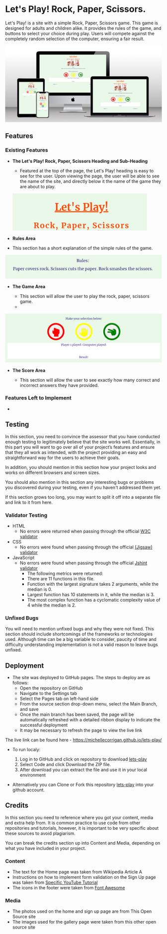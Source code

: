 # Let's Play! Rock, Paper, Scissors. 

Let's Play! is a site with a simple Rock, Paper, Scissors game. This game is designed for adults and children alike. It provides the rules of the game, and buttons to select your choice during play. Users will compete against the completely random selection of the computer, ensuring a fair result.

<p>
<img src="./assets/images/readme-images/lets-play_mockup.png" alt="Screens mockup">
</p>

## Features 

### Existing Features

- __The Let's Play! Rock, Paper, Scissors Heading and Sub-Heading__

  - Featured at the top of the page, the Let's Play! heading is easy to see for the user. Upon viewing the page, the user will be able to see the name of the site, and directly below it the name of the game they are about to play.
  <p>
  <img src="./assets/images/readme-images/heading_sub-heading.png" alt="Heading and sub-heading">
  </p>

- __Rules Area__

- This section has a short explanation of the simple rules of the game.
<p>
  <img src="./assets/images/readme-images/rules.png" alt="Rules area">
  </p>

- __The Game Area__

  - This section will allow the user to play the rock, paper, scissors game. 
  - 
<p>
  <img src="./assets/images/readme-images/game-area.png" alt="Games area">
  </p>



- __The Score Area__

  - This section will allow the user to see exactly how many correct and incorrect answers they have provided. 





### Features Left to Implement

- 

## Testing 

In this section, you need to convince the assessor that you have conducted enough testing to legitimately believe that the site works well. Essentially, in this part you will want to go over all of your project’s features and ensure that they all work as intended, with the project providing an easy and straightforward way for the users to achieve their goals.

In addition, you should mention in this section how your project looks and works on different browsers and screen sizes.

You should also mention in this section any interesting bugs or problems you discovered during your testing, even if you haven't addressed them yet.

If this section grows too long, you may want to split it off into a separate file and link to it from here.


### Validator Testing 

- HTML
    - No errors were returned when passing through the official [W3C validator](https://validator.w3.org/nu/?doc=https%3A%2F%2Fcode-institute-org.github.io%2Flove-maths%2F)
- CSS
    - No errors were found when passing through the official [(Jigsaw) validator](https://jigsaw.w3.org/css-validator/validator?uri=https%3A%2F%2Fvalidator.w3.org%2Fnu%2F%3Fdoc%3Dhttps%253A%252F%252Fcode-institute-org.github.io%252Flove-maths%252F&profile=css3svg&usermedium=all&warning=1&vextwarning=&lang=en)
- JavaScript
    - No errors were found when passing through the official [Jshint validator](https://jshint.com/)
      - The following metrics were returned: 
      - There are 11 functions in this file.
      - Function with the largest signature takes 2 arguments, while the median is 0.
      - Largest function has 10 statements in it, while the median is 3.
      - The most complex function has a cyclomatic complexity value of 4 while the median is 2.

### Unfixed Bugs

You will need to mention unfixed bugs and why they were not fixed. This section should include shortcomings of the frameworks or technologies used. Although time can be a big variable to consider, paucity of time and difficulty understanding implementation is not a valid reason to leave bugs unfixed. 

## Deployment

- The site was deployed to GitHub pages. The steps to deploy are as follows: 
  - Open the repository on GitHub 
  - Navigate to the Settings tab 
  - Select the Pages tab on left-hand side
  - From the source section drop-down menu, select the Main Branch, and save
  - Once the main branch has been saved, the page will be automatically refreshed with a detailed ribbon display to indicate the successful deployment
  - It may be necessary to refresh the page to view the live link

The live link can be found here - https://michellecorrigan.github.io/lets-play/

- To run localy:

  1. Log in to GitHub and click on repository to download [lets-play](github.com/MichelleCorrigan/lets-play)
  2. Select Code and click Download the ZIP file.
  3. After download you can extract the file and use it in your local environment
- Alternatively you can Clone or Fork this repository [lets-play](github.com/MichelleCorrigan/lets-play) into your github account.


## Credits 

In this section you need to reference where you got your content, media and extra help from. It is common practice to use code from other repositories and tutorials, however, it is important to be very specific about these sources to avoid plagiarism. 

You can break the credits section up into Content and Media, depending on what you have included in your project. 

### Content 

- The text for the Home page was taken from Wikipedia Article A
- Instructions on how to implement form validation on the Sign Up page was taken from [Specific YouTube Tutorial](https://www.youtube.com/)
- The icons in the footer were taken from [Font Awesome](https://fontawesome.com/)

### Media

- The photos used on the home and sign up page are from This Open Source site
- The images used for the gallery page were taken from this other open source site

